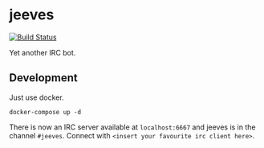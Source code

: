 # jeeves

[![Build Status](https://travis-ci.org/hashmaths/jeeves.svg?branch=master)](https://travis-ci.org/hashmaths/jeeves)

Yet another IRC bot.

## Development

Just use docker.

    docker-compose up -d

There is now an IRC server available at `localhost:6667` and jeeves is in the channel `#jeeves`. Connect with `<insert your favourite irc client here>`.
